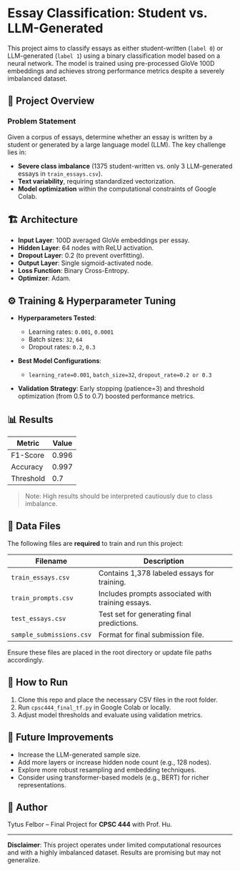# Essay Classification: Student vs. LLM-Generated

This project aims to classify essays as either student-written (`label 0`) or LLM-generated (`label 1`) using a binary classification model based on a neural network. The model is trained using pre-processed GloVe 100D embeddings and achieves strong performance metrics despite a severely imbalanced dataset.

## 🧠 Project Overview

### Problem Statement
Given a corpus of essays, determine whether an essay is written by a student or generated by a large language model (LLM). The key challenge lies in:
- **Severe class imbalance** (1375 student-written vs. only 3 LLM-generated essays in `train_essays.csv`).
- **Text variability**, requiring standardized vectorization.
- **Model optimization** within the computational constraints of Google Colab.

## 🏗️ Architecture

- **Input Layer**: 100D averaged GloVe embeddings per essay.
- **Hidden Layer**: 64 nodes with ReLU activation.
- **Dropout Layer**: 0.2 (to prevent overfitting).
- **Output Layer**: Single sigmoid-activated node.
- **Loss Function**: Binary Cross-Entropy.
- **Optimizer**: Adam.

## ⚙️ Training & Hyperparameter Tuning

- **Hyperparameters Tested**:
  - Learning rates: `0.001`, `0.0001`
  - Batch sizes: `32`, `64`
  - Dropout rates: `0.2`, `0.3`

- **Best Model Configurations**:
  - `learning_rate=0.001`, `batch_size=32`, `dropout_rate=0.2 or 0.3`

- **Validation Strategy**: Early stopping (patience=3) and threshold optimization (from 0.5 to 0.7) boosted performance metrics.

## 📊 Results

| Metric     | Value |
|------------|-------|
| F1-Score   | 0.996 |
| Accuracy   | 0.997 |
| Threshold  | 0.7   |

> Note: High results should be interpreted cautiously due to class imbalance.

## 📁 Data Files

The following files are **required** to train and run this project:

| Filename              | Description                                      |
|-----------------------|--------------------------------------------------|
| `train_essays.csv`    | Contains 1,378 labeled essays for training.      |
| `train_prompts.csv`   | Includes prompts associated with training essays.|
| `test_essays.csv`     | Test set for generating final predictions.       |
| `sample_submissions.csv` | Format for final submission file.           |

Ensure these files are placed in the root directory or update file paths accordingly.

## 🚀 How to Run

1. Clone this repo and place the necessary CSV files in the root folder.
2. Run `cpsc444_final_tf.py` in Google Colab or locally.
3. Adjust model thresholds and evaluate using validation metrics.

## 🔧 Future Improvements

- Increase the LLM-generated sample size.
- Add more layers or increase hidden node count (e.g., 128 nodes).
- Explore more robust resampling and embedding techniques.
- Consider using transformer-based models (e.g., BERT) for richer representations.

## 📑 Author

Tytus Felbor – Final Project for **CPSC 444** with Prof. Hu.

---

**Disclaimer**: This project operates under limited computational resources and with a highly imbalanced dataset. Results are promising but may not generalize.